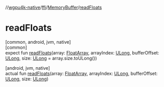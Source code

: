 //[wgpu4k-native](../../../index.md)/[ffi](../index.md)/[MemoryBuffer](index.md)/[readFloats](read-floats.md)

# readFloats

[common, android, jvm, native]\
[common]\
expect fun [readFloats](read-floats.md)(array: [FloatArray](https://kotlinlang.org/api/core/kotlin-stdlib/kotlin/-float-array/index.html), arrayIndex: [ULong](https://kotlinlang.org/api/core/kotlin-stdlib/kotlin/-u-long/index.html), bufferOffset: [ULong](https://kotlinlang.org/api/core/kotlin-stdlib/kotlin/-u-long/index.html), size: [ULong](https://kotlinlang.org/api/core/kotlin-stdlib/kotlin/-u-long/index.html) = array.size.toULong())

[android, jvm, native]\
actual fun [readFloats](read-floats.md)(array: [FloatArray](https://kotlinlang.org/api/core/kotlin-stdlib/kotlin/-float-array/index.html), arrayIndex: [ULong](https://kotlinlang.org/api/core/kotlin-stdlib/kotlin/-u-long/index.html), bufferOffset: [ULong](https://kotlinlang.org/api/core/kotlin-stdlib/kotlin/-u-long/index.html), size: [ULong](https://kotlinlang.org/api/core/kotlin-stdlib/kotlin/-u-long/index.html))